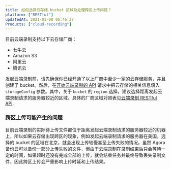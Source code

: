 ```yaml
---
title: 如何选择云存储 bucket 区域及处理跨区上传问题？
platform: ["RESTful"]
updatedAt: 2021-01-08 06:46:37
Products: ["cloud-recording"]
---
```


目前云端录制支持以下云存储厂商：

- 七牛云
- Amazon S3
- 阿里云
- 腾讯云

发起云端录制前，请先确保你已经开通了以上厂商中至少一家的云存储服务，并且创建了 bucket。然后，在[开始云端录制的 API](https://docs.agora.io/cn/cloud-recording/cloud_recording_api_rest?platform=All%20Platforms#a-namestarta%E5%BC%80%E5%A7%8B%E4%BA%91%E7%AB%AF%E5%BD%95%E5%88%B6%E7%9A%84-api) 请求中把云存储的相关信息填入 `storageConfig` 参数。其中，关于 `bucket` 的 `region` 选择，建议选择距离发起云端录制请求的服务器较近的区域。具体的厂商区域对照表见[云端录制 RESTful API](https://docs.agora.io/cn/cloud-recording/cloud_recording_api_rest?platform=All%20Platforms#storageConfig).

### 跨区上传可能产生的问题

目前云端录制的实际待上传文件都位于距离发起云端录制请求的服务器较近的机器上，所以如果云存储出现跨区的现象，例如发起云端录制请求的服务器在美国，选择的 bucket 的区域在北京，就会出现上传较慢甚至上传失败的情况。虽然 Agora 备份云可以备份一部分上传失败的文件，但由于云端录制在录制结束后只会等待一定的时间，如果超时还没有完成全部的上传，就会结束任务并最终导致丢失录制文件，因此跨区上传会严重影响上传时延和上传结果。
